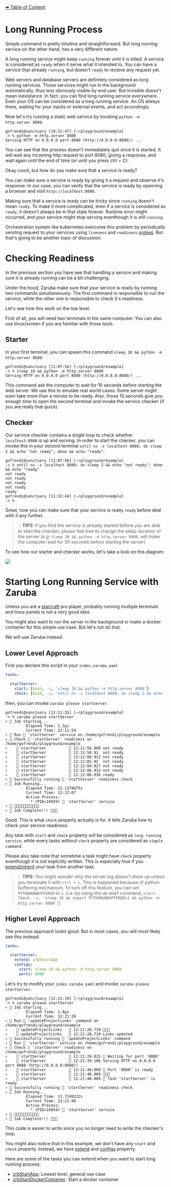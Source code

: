 [⬅️ Table of Content](../../../README.md)

# Long Running Process


Simple command is pretty intuitive and straightforward. But long running service on the other hand, has a very different nature.

A long running service might keep `running` forever until it is killed. A service is considered as `ready` when it serve what it intended to. You can have a service that already `running`, but doesn't `ready` to receive any request yet.

Web servers and database servers are definitely considered as long running services. Those services might run in the background automatically, thus less obviously visible by end user. But invisible doesn't mean inexistance. In fact, you can find long running service everywhere. Even your OS can be considered as a long running service. An OS always there, waiting for your inputs or external events, and act accordingly.

Now let's try running a static web service by invoking `python -m http.server 8080`.

```
gofrendi@sanctuary [10:31:47] [~/playground/example]
-> % python -m http.server 8080
Serving HTTP on 0.0.0.0 port 8080 (http://0.0.0.0:8080/) ...
```

You can see that the process doesn't immediately quit once it is started. It will wait any incoming http request to port 8080, giving a response, and wait again until the end of time (or until you press ctrl + C).

Okay coool, but how do you make sure that a service is ready?

You can make sure a service is ready by giving it a request and observe it's response. In our case, you can verify that the service is ready by openning a browser and visit `http://localhost:8080`.

Making sure that a service is ready can be tricky since `running` doesn't mean `ready`. To make it more complicated, even if a service is considered as `ready`, it doesn't always be in that state forever. Runtime error might occurred, and your service might stop serving eventhough it is still `running`. 

Orchestration system like kubernetes overcome this problem by periodically sending request to your services using `liveness` and `readiness` [probes](https://kubernetes.io/docs/tasks/configure-pod-container/configure-liveness-readiness-startup-probes/). But that's going to be another topic of discussion.

# Checking Readiness

In the previous section you have see that handling a service and making sure it is already running can be a bit challenging.

Under the hood, Zaruba make sure that your service is ready by running two commands simultaneously. The first command is responsible to run the service, while the other one is responsible to check it's readiness. 

Let's see how this work on the low level.

First of all, you will need two terminals in the same computer. You can also use tmux/screen if you are familiar with those tools.

## Starter

In your first terminal, you can spawn this command `sleep 10 && python -m http.server 8080`: 

```
gofrendi@sanctuary [11:07:54] [~/playground/example]
-> % sleep 10 && python -m http.server 8080
Serving HTTP on 0.0.0.0 port 8080 (http://0.0.0.0:8080/) ...
```

This command ask the computer to wait for 10 seconds before starting the web server. We use this to emulate real world cases. Some server might even take more than a minute to be ready. Also, those 10 seconds give you enough time to open the second terminal and invoke the service checker (if you are really that quick).

## Checker

Our service checker contains a single loop to check whether `localhost:8080` is up and serving. In order to start the checker, you can invoke this in your second terminal `until nc -z localhost 8080; do sleep 2 && echo "not ready"; done && echo "ready"`:

```
gofrendi@sanctuary [11:07:56] [~/playground/example]
-> % until nc -z localhost 8080; do sleep 2 && echo "not ready"; done && echo "ready"
not ready
not ready
not ready
not ready
ready
gofrendi@sanctuary [11:32:44] [~/playground/example]
-> %
```

Great, now you can make sure that your service is really `ready` before deal with it any further.

> 💡 __TIPS:__  if you find the service is already started before you are able to start the checker, please feel free to change the sleep duration of the server (e.g: `sleep 30 && python -m http.server 8080`, will make the computer wait for 30 seconds before starting the server)

To see how our starter and checker works, let's take a look on this diagram:

![](images/starter-and-checker.png)


# Starting Long Running Service with Zaruba

Unless you are a [starcraft](https://starcraft2.com/en-us/) pro player, probably running multiple terminals and tmux panels is not a very good idea.

You might also want to run the server in the background or make a docker container for this simple use case. But let's not do that.

We will use Zaruba instead.

## Lower Level Approach

First you declare this script in your `index.zaruba.yaml`

```yaml
tasks:

  startServer:
    start: [bash, -c, 'sleep 10 && python -m http.server 8080']
    check: [bash, -c, 'until nc -z localhost 8080; do sleep 2 && echo "not ready"; done && echo "ready"']
```

then, you can invoke `zaruba please startServer`.

```
gofrendi@sanctuary [12:11:35] [~/playground/example]
-> % zaruba please startServer
💀 🔎 Job Starting...
         Elapsed Time: 1.3µs
         Current Time: 12:11:54
💀 🏁 Run 🍏 'startServer' service on /home/gofrendi/playground/example
💀 🏁 Check 🍏 'startServer' readiness on /home/gofrendi/playground/example
💀    🔎 startServer          🍏 12:11:56.908 not ready
💀    🔎 startServer          🍏 12:11:58.91  not ready
💀    🔎 startServer          🍏 12:12:00.912 not ready
💀    🔎 startServer          🍏 12:12:02.92  not ready
💀    🔎 startServer          🍏 12:12:04.927 not ready
💀    🔎 startServer          🍏 12:12:06.932 not ready
💀    🔎 startServer          🍏 12:12:06.936 ready
💀 🎉 Successfully running 🍏 'startServer' readiness check
💀 🔎 Job Running...
         Elapsed Time: 12.1374875s
         Current Time: 12:12:07
         Active Process:
           * (PID=16029) 🍏 'startServer' service
💀 🎉 🎉🎉🎉🎉🎉🎉🎉🎉🎉🎉🎉
💀 🎉 Job Complete!!! 🎉🎉🎉
```

Good. This is what `check` property actually is for. It tells Zaruba how to check your service readiness. 

Any task with `start` and `check` property will be considered as `long running service`, while every tasks without `check` property are considered as `simple command`.

Please also take note that sometime a task might have `check` property eventhough it is not explicitly written. This is especially true if you [extend/inherit](../extend-task.md) your task from another task.
    
> 💡 __TIPS:__  You might wonder why the server log doesn't show up unless you terminate it with `ctrl + c`. This is happened because of python buffering mechanism. To turn off this feature, you can set `PYTHONUNBUFFERED` to `1`. (i.e: by using this as start command, `start: [bash, -c, 'sleep 10 && export PYTHONUNBUFFERED=1 && python -m http.server 8080']`)


## Higher Level Approach

The previous approach looks good. But in most cases, you will most likely see this instead:

```yaml
tasks:

  startServer:
    extend: zrbStartApp
    configs:
      start: sleep 10 && python -m http.server 8080
      ports: 8080
```

Let's try to modify your `index.zaruba.yaml` and invoke `zaruba please startServer`.

```
gofrendi@sanctuary [12:21:19] [~/playground/example]
-> % zaruba please startServer
💀 🔎 Job Starting...
         Elapsed Time: 1.8µs
         Current Time: 12:21:28
💀 🏁 Run 🔗 'updateProjectLinks' command on /home/gofrendi/playground/example
💀    🚀 updateProjectLinks   🔗 12:21:28.719 🎉🎉🎉
💀    🚀 updateProjectLinks   🔗 12:21:28.719 Links updated
💀 🎉 Successfully running 🔗 'updateProjectLinks' command
💀 🏁 Run 🍏 'startServer' service on /home/gofrendi/playground/example
💀 🏁 Check 🍏 'startServer' readiness on /home/gofrendi/playground/example
💀    🔎 startServer          🍏 12:21:29.015 📜 Waiting for port '8080'
💀    🚀 startServer          🍏 12:21:39.186 Serving HTTP on 0.0.0.0 port 8080 (http://0.0.0.0:8080/) ...
💀    🔎 startServer          🍏 12:21:40.089 📜 Port '8080' is ready
💀    🔎 startServer          🍏 12:21:40.089 🎉🎉🎉
💀    🔎 startServer          🍏 12:21:40.089 📜 Task 'startServer' is ready
💀 🎉 Successfully running 🍏 'startServer' readiness check
💀 🔎 Job Running...
         Elapsed Time: 11.7249222s
         Current Time: 12:21:40
         Active Process:
           * (PID=16854) 🍏 'startServer' service
💀 🎉 🎉🎉🎉🎉🎉🎉🎉🎉🎉🎉🎉
💀 🎉 Job Complete!!! 🎉🎉🎉
```

This code is easier to write since you no longer need to write the checker's loop.

You might also notice that in this example, we don't have any `start` and `check` property. Instead, we have [extend](./extend-task.md) and [configs](./task-configs/README.md) property.

Here are some of the tasks you can extend when you want to start long running process:

* [zrbStartApp](../../../core-tasks/zrbStartApp.md): Lowest level, general use case
* [zrbStartDockerContainer](../../../core-tasks/zrbStartDockerContainer.md): Start a docker container

